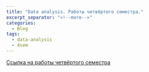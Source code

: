 ```yaml
---
title: "Data analysis. Работы четвёртого семестра."
excerpt_separator: "<!--more-->"
categories:
  - Blog
tags:
  - data-analysis
  - 4sem
---
```


[Ссылка на работы четвёртого семестра](https://drive.google.com/drive/folders/1EDehq1N-IcN-6PfKK5JNMAt7XCpHLYqk?usp=sharing)
